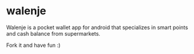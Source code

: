 walenje
=======

Walenje is a pocket wallet app for android that specializes in smart points and cash balance from supermarkets.

Fork it and have fun :)
